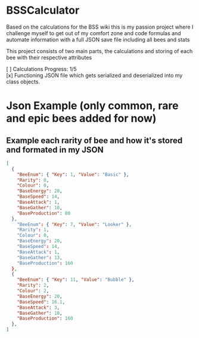 # BSSCalculator
Based on the calculations for the BSS wiki this is my passion project where I challenge myself to get out of my comfort zone and code formulas and automate information with a full JSON save file including all bees and stats  

This project consists of two main parts, the calculations and storing of each bee with their respective attributes  

[ ] Calculations Progress: 1/5 <br />
[x] Functioning JSON file which gets serialized and deserialized into my class objects.<br />

# Json Example (only common, rare and epic bees added for now)
## Example each rarity of bee and how it's stored and formated in my JSON 
```json
[
  {
    "BeeEnum": { "Key": 1, "Value": "Basic" },
    "Rarity": 0,
    "Colour": 0,
    "BaseEnergy": 20,
    "BaseSpeed": 14,
    "BaseAttack": 1,
    "BaseGather": 10,
    "BaseProduction": 80
  },
    "BeeEnum": { "Key": 7, "Value": "Looker" },
    "Rarity": 1,
    "Colour": 0,
    "BaseEnergy": 20,
    "BaseSpeed": 14,
    "BaseAttack": 1,
    "BaseGather": 13,
    "BaseProduction": 160
  },
  {
    "BeeEnum": { "Key": 11, "Value": "Bubble" },
    "Rarity": 2,
    "Colour": 2,
    "BaseEnergy": 20,
    "BaseSpeed": 16.1,
    "BaseAttack": 3,
    "BaseGather": 10,
    "BaseProduction": 160
  },
]

```

